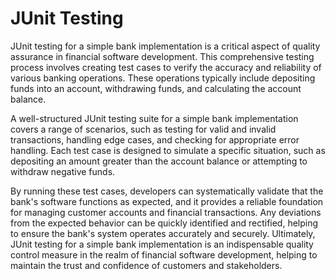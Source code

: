 # JUnit Testing
JUnit testing for a simple bank implementation is a critical aspect of quality assurance in financial software development. This comprehensive testing process involves creating test cases to verify the accuracy and reliability of various banking operations. These operations typically include depositing funds into an account, withdrawing funds, and calculating the account balance.

A well-structured JUnit testing suite for a simple bank implementation covers a range of scenarios, such as testing for valid and invalid transactions, handling edge cases, and checking for appropriate error handling. Each test case is designed to simulate a specific situation, such as depositing an amount greater than the account balance or attempting to withdraw negative funds.

By running these test cases, developers can systematically validate that the bank's software functions as expected, and it provides a reliable foundation for managing customer accounts and financial transactions. Any deviations from the expected behavior can be quickly identified and rectified, helping to ensure the bank's system operates accurately and securely. Ultimately, JUnit testing for a simple bank implementation is an indispensable quality control measure in the realm of financial software development, helping to maintain the trust and confidence of customers and stakeholders.
